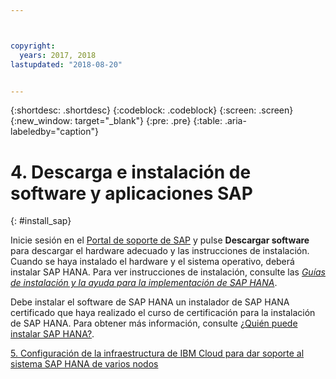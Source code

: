 ```yaml
---



copyright:
  years: 2017, 2018
lastupdated: "2018-08-20"


---
```


{:shortdesc: .shortdesc}
{:codeblock: .codeblock}
{:screen: .screen}
{:new_window: target="_blank"}
{:pre: .pre}
{:table: .aria-labeledby="caption"}

# 4. Descarga e instalación de software y aplicaciones SAP
{: #install_sap}

Inicie sesión en el [Portal de soporte de SAP](https://support.sap.com/en/index.html) y pulse **Descargar software** para descargar el hardware adecuado y las instrucciones de instalación. Cuando se haya instalado el hardware y el sistema operativo, deberá instalar SAP HANA. Para ver instrucciones de instalación, consulte las [*Guías de instalación y la ayuda para la implementación de SAP HANA*](https://www.sap.com/products/hana/implementation/resources.html).

Debe instalar el software de SAP HANA un instalador de SAP HANA certificado que haya realizado el curso de certificación para la instalación de SAP HANA. Para obtener más información, consulte [¿Quién puede instalar SAP HANA?](http://www.saphanacentral.com/p/who-can-install-sap-hana.html).

 [5. Configuración de la infraestructura de IBM Cloud para dar soporte al sistema SAP HANA de varios nodos](/docs/infrastructure/sap-hana/hana-multi-node.html)
